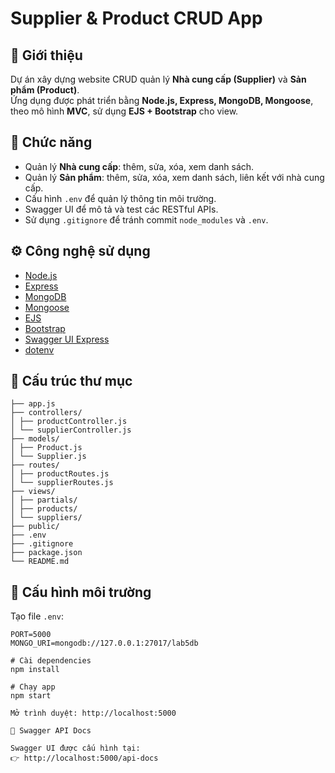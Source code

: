# Supplier & Product CRUD App

## 📌 Giới thiệu
Dự án xây dựng website CRUD quản lý **Nhà cung cấp (Supplier)** và **Sản phẩm (Product)**.  
Ứng dụng được phát triển bằng **Node.js, Express, MongoDB, Mongoose**, theo mô hình **MVC**, sử dụng **EJS + Bootstrap** cho view.  

## 🚀 Chức năng
- Quản lý **Nhà cung cấp**: thêm, sửa, xóa, xem danh sách.
- Quản lý **Sản phẩm**: thêm, sửa, xóa, xem danh sách, liên kết với nhà cung cấp.
- Cấu hình `.env` để quản lý thông tin môi trường.
- Swagger UI để mô tả và test các RESTful APIs.
- Sử dụng `.gitignore` để tránh commit `node_modules` và `.env`.

## ⚙️ Công nghệ sử dụng
- [Node.js](https://nodejs.org/)
- [Express](https://expressjs.com/)
- [MongoDB](https://www.mongodb.com/)
- [Mongoose](https://mongoosejs.com/)
- [EJS](https://ejs.co/)
- [Bootstrap](https://getbootstrap.com/)
- [Swagger UI Express](https://www.npmjs.com/package/swagger-ui-express)
- [dotenv](https://www.npmjs.com/package/dotenv)

## 📂 Cấu trúc thư mục
```
├── app.js
├── controllers/
│ ├── productController.js
│ └── supplierController.js
├── models/
│ ├── Product.js
│ └── Supplier.js
├── routes/
│ ├── productRoutes.js
│ └── supplierRoutes.js
├── views/
│ ├── partials/
│ ├── products/
│ └── suppliers/
├── public/
├── .env
├── .gitignore
├── package.json
└── README.md
```
## 🔑 Cấu hình môi trường
Tạo file `.env`:
```env
PORT=5000
MONGO_URI=mongodb://127.0.0.1:27017/lab5db

# Cài dependencies
npm install

# Chạy app
npm start

Mở trình duyệt: http://localhost:5000

📖 Swagger API Docs

Swagger UI được cấu hình tại:
👉 http://localhost:5000/api-docs
